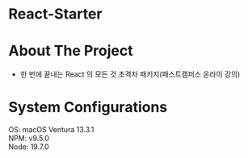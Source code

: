 # React-Starter

# About The Project

- 한 번에 끝내는 React 의 모든 것 초격차 패키지(패스트캠퍼스 온라이 강의)

# System Configurations

OS: macOS Ventura 13.3.1  
NPM: v9.5.0  
Node: 19.7.0  
